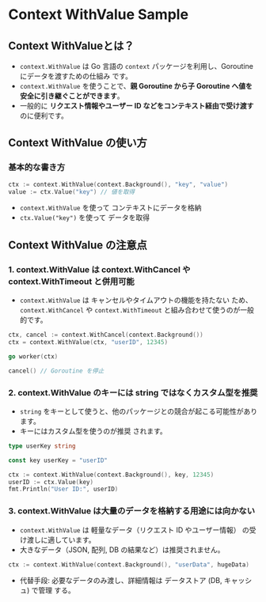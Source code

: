 # Context WithValue Sample

## Context WithValueとは？

- `context.WithValue` は Go 言語の `context` パッケージを利用し、Goroutine にデータを渡すための仕組み です。
- `context.WithValue` を使うことで、**親 Goroutine から子 Goroutine へ値を安全に引き継ぐことができます**。
- 一般的に **リクエスト情報やユーザー ID などをコンテキスト経由で受け渡す** のに便利です。

## Context WithValue の使い方

### 基本的な書き方

```go
ctx := context.WithValue(context.Background(), "key", "value")
value := ctx.Value("key") // 値を取得
```

- `context.WithValue` を使って コンテキストにデータを格納
- `ctx.Value("key")` を使って データを取得

## Context WithValue の注意点

### 1. context.WithValue は context.WithCancel や context.WithTimeout と併用可能

- `context.WithValue` は キャンセルやタイムアウトの機能を持たない ため、`context.WithCancel` や `context.WithTimeout` と組み合わせて使うのが一般的です。

```go
ctx, cancel := context.WithCancel(context.Background())
ctx = context.WithValue(ctx, "userID", 12345)

go worker(ctx)

cancel() // Goroutine を停止
```

### 2. context.WithValue のキーには string ではなくカスタム型を推奨

- `string` をキーとして使うと、他のパッケージとの競合が起こる可能性があります。
- キーにはカスタム型を使うのが推奨 されます。

```go
type userKey string

const key userKey = "userID"

ctx := context.WithValue(context.Background(), key, 12345)
userID := ctx.Value(key)
fmt.Println("User ID:", userID)
```

### 3. context.WithValue は大量のデータを格納する用途には向かない

- `context.WithValue` は 軽量なデータ（リクエスト ID やユーザー情報） の受け渡しに適しています。
- 大きなデータ（JSON, 配列, DB の結果など）は推奨されません。

```go
ctx := context.WithValue(context.Background(), "userData", hugeData)
```

- 代替手段: 必要なデータのみ渡し、詳細情報は データストア (DB, キャッシュ) で管理 する。
